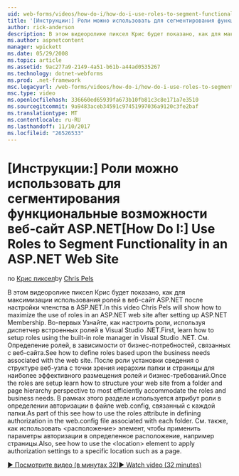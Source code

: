 ```yaml
---
uid: web-forms/videos/how-do-i/how-do-i-use-roles-to-segment-functionality-in-an-aspnet-web-site
title: '[Инструкции:] Роли можно использовать для сегментирования функциональные возможности веб-сайт ASP.NET | Документы Microsoft'
author: rick-anderson
description: В этом видеоролике пиксел Крис будет показано, как для максимизации использования ролей в веб-сайт ASP.NET после настройки членства в ASP.NET. Во-первых как установка роли...
ms.author: aspnetcontent
manager: wpickett
ms.date: 05/29/2008
ms.topic: article
ms.assetid: 9ac277a9-2149-4a51-b61b-a44ad0535267
ms.technology: dotnet-webforms
ms.prod: .net-framework
msc.legacyurl: /web-forms/videos/how-do-i/how-do-i-use-roles-to-segment-functionality-in-an-aspnet-web-site
msc.type: video
ms.openlocfilehash: 336660ed65939fa673b10fb81c3c8e171a7e3510
ms.sourcegitcommit: 9a9483aceb34591c97451997036a9120c3fe2baf
ms.translationtype: MT
ms.contentlocale: ru-RU
ms.lasthandoff: 11/10/2017
ms.locfileid: "26526533"
---
```

<a name="how-do-i-use-roles-to-segment-functionality-in-an-aspnet-web-site"></a><span data-ttu-id="ec490-104">[Инструкции:] Роли можно использовать для сегментирования функциональные возможности веб-сайт ASP.NET</span><span class="sxs-lookup"><span data-stu-id="ec490-104">[How Do I:] Use Roles to Segment Functionality in an ASP.NET Web Site</span></span>
====================
<span data-ttu-id="ec490-105">по [Крис пиксел](https://twitter.com/chrispels)</span><span class="sxs-lookup"><span data-stu-id="ec490-105">by [Chris Pels](https://twitter.com/chrispels)</span></span>

<span data-ttu-id="ec490-106">В этом видеоролике пиксел Крис будет показано, как для максимизации использования ролей в веб-сайт ASP.NET после настройки членства в ASP.NET.</span><span class="sxs-lookup"><span data-stu-id="ec490-106">In this video Chris Pels will show how to maximize the use of roles in an ASP.NET web site after setting up ASP.NET Membership.</span></span> <span data-ttu-id="ec490-107">Во-первых Узнайте, как настроить роли, используя диспетчер встроенных ролей в Visual Studio .NET.</span><span class="sxs-lookup"><span data-stu-id="ec490-107">First, learn how to setup roles using the built-in role manager in Visual Studio .NET.</span></span> <span data-ttu-id="ec490-108">См. Определение ролей, в зависимости от бизнес-потребностей, связанных с веб-сайта.</span><span class="sxs-lookup"><span data-stu-id="ec490-108">See how to define roles based upon the business needs associated with the web site.</span></span> <span data-ttu-id="ec490-109">После роли установки сведения о структуре веб-узла с точки зрения иерархии папки и страницы для наиболее эффективного размещения ролей и бизнес-требований.</span><span class="sxs-lookup"><span data-stu-id="ec490-109">Once the roles are setup learn how to structure your web site from a folder and page hierarchy perspective to most efficiently accommodate the roles and business needs.</span></span> <span data-ttu-id="ec490-110">В рамках этого разделе используется атрибут роли в определении авторизации в файле web.config, связанный с каждой папки.</span><span class="sxs-lookup"><span data-stu-id="ec490-110">As part of this see how to use the roles attribute in defining authorization in the web.config file associated with each folder.</span></span> <span data-ttu-id="ec490-111">См. также, как использовать &lt;расположение&gt; элемент, чтобы применить параметры авторизации в определенное расположение, например страницы.</span><span class="sxs-lookup"><span data-stu-id="ec490-111">Also, see how to use the &lt;location&gt; element to apply authorization settings to a specific location such as a page.</span></span>

[<span data-ttu-id="ec490-112">&#9654; Посмотрите видео (в минутах 32)</span><span class="sxs-lookup"><span data-stu-id="ec490-112">&#9654; Watch video (32 minutes)</span></span>](https://channel9.msdn.com/Blogs/ASP-NET-Site-Videos/how-do-i-use-roles-to-segment-functionality-in-an-aspnet-web-site)

